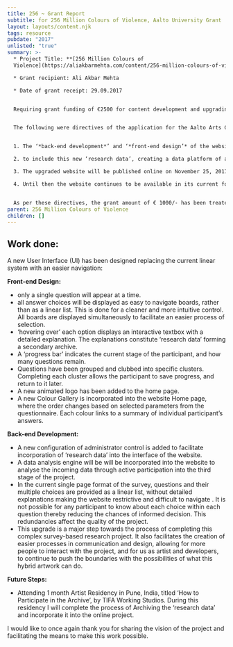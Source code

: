 ```yaml
---
title: 256 ~ Grant Report
subtitle: for 256 Million Colours of Violence, Aalto University Grant
layout: layouts/content.njk
tags: resource
pubdate: "2017"
unlisted: "true"
summary: >-
  * Project Title: **[256 Million Colours of
  Violence](https://aliakbarmehta.com/content/256-million-colours-of-violence)**

  * Grant recipient: Ali Akbar Mehta

  * Date of grant receipt: 29.09.2017


  Requiring grant funding of €2500 for content development and upgrading the website of this project. A grant of amount €1000 was released.


  The following were directives of the application for the Aalto Arts Grant:


  1. The ‘*back-end development*’ and ‘*front-end design’* of the website will be done with the help of an advanced programmer and UX designer.

  2. to include this new ‘research data’, creating a data platform of alternate and in-depth education across over 1700 subjects.  

  3. The upgraded website will be published online on November 25, 2017. 

  4. Until then the website continues to be available in its current form for participation in the project.


  As per these directives, the grant amount of € 1000/- has been treated as initial funding to resume ‘back-end development’ and ‘front-end design’ of the website.
parent: 256 Million Colours of Violence
children: []
---
```

## Work done:

A new User Interface (UI) has been designed replacing the current linear system with an easier navigation:



**Front-end Design:**

* only a single question will appear at a time. 
* all answer choices will be displayed as easy to navigate boards, rather than as a linear list. This is done for a cleaner and more intuitive control. All boards are displayed simultaneously to facilitate an easier process of selection. 
* ‘hovering over’ each option displays an interactive textbox with a detailed explanation. The explanations constitute ‘research data’ forming a secondary archive.
* A ‘progress bar’ indicates the current stage of the participant, and how many questions remain.
* Questions have been grouped and clubbed into specific clusters. Completing each cluster allows the participant to save progress, and return to it later.
* A new animated logo has been added to the home page.
* A new Colour Gallery is incorporated into the website Home page, where the order changes based on selected parameters from the questionnaire. Each colour links to a summary of individual participant’s answers.


**Back-end Development:**

* A new configuration of administrator control is added to facilitate incorporation of ‘research data’ into the interface of the website.
* A data analysis engine will be will be incorporated into the website to analyse the incoming data through active participation into the third stage of the project.
* In the current single page format of the survey, questions and their multiple choices are provided as a linear list, without detailed explanations making the website restrictive and difficult to navigate . It is not possible for any participant to know about each choice within each question thereby reducing the chances of informed decision. This redundancies affect the quality of the project.
* This upgrade is a major step towards the process of completing this complex survey-based research project. It also facilitates the creation of easier processes in communication and design, allowing for more people to interact with the project, and for us as artist and developers, to continue to push the boundaries with the possibilities of what this hybrid artwork can do. 


**Future Steps:**

* Attending 1 month Artist Residency in Pune, India, titled ‘How to Participate in the Archive’, by TIFA Working Studios. During this residency I will complete the process of Archiving the ‘research data’ and incorporate it into the online project.

I would like to once again thank you for sharing the vision of the project and facilitating the means to make this work possible.
